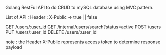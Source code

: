 Golang RestFul API to do CRUD to mySQL database using MVC pattern.

List of API :
Header : X-Public -> true || false

GET     /users/:user_id
GET     /internal/users/search?status=active
POST    /users
PUT     /users/:user_id
DELETE  /users/:user_id


note : the Header X-Public represents access token to determine response payload
